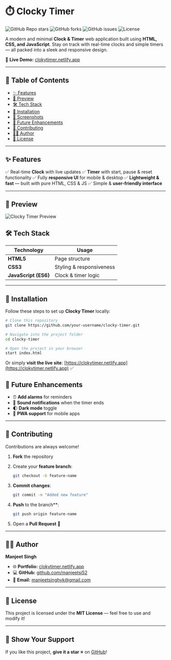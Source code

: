 # ⏱️ **Clocky Timer**

![GitHub Repo stars](https://img.shields.io/github/stars/your-username/clocky-timer?color=yellow\&style=for-the-badge)
![GitHub forks](https://img.shields.io/github/forks/your-username/clocky-timer?color=blue\&style=for-the-badge)
![GitHub issues](https://img.shields.io/github/issues/your-username/clocky-timer?color=red\&style=for-the-badge)
![License](https://img.shields.io/github/license/your-username/clocky-timer?color=green\&style=for-the-badge)

A modern and minimal **Clock & Timer** web application built using **HTML, CSS, and JavaScript**.
Stay on track with real-time clocks and simple timers — all packed into a sleek and responsive design.

🔗 **Live Demo:** [clokytimer.netlify.app](https://clokytimer.netlify.app)

---

## 📌 **Table of Contents**

* [✨ Features](#-features)
* [🎨 Preview](#-preview)
* [🛠️ Tech Stack](#️-tech-stack)
* [🚀 Installation](#-installation)
* [📸 Screenshots](#-screenshots)
* [📌 Future Enhancements](#-future-enhancements)
* [🤝 Contributing](#-contributing)
* [🧑‍💻 Author](#-author)
* [📜 License](#-license)

---

## ✨ **Features**

✅ Real-time **Clock** with live updates
✅ **Timer** with start, pause & reset functionality
✅ Fully **responsive UI** for mobile & desktop
✅ **Lightweight & fast** — built with pure HTML, CSS & JS
✅ Simple & **user-friendly interface**

---

## 🎨 **Preview**

![Clocky Timer Preview](https://i.ibb.co/CJZL1Sn/clocky-timer-demo.png)

## 🛠️ **Tech Stack**

| **Technology**       | **Usage**                |
| -------------------- | ------------------------ |
| **HTML5**            | Page structure           |
| **CSS3**             | Styling & responsiveness |
| **JavaScript (ES6)** | Clock & timer logic      |

---

## 🚀 **Installation**

Follow these steps to set up **Clocky Timer** locally:

```bash
# Clone this repository
git clone https://github.com/your-username/clocky-timer.git

# Navigate into the project folder
cd clocky-timer

# Open the project in your browser
start index.html
```

Or simply **visit the live site**:
[https://clokytimer.netlify.app](https://clokytimer.netlify.app) ✅


## 📌 **Future Enhancements**

* ⏰ **Add alarms** for reminders
* 🎵 **Sound notifications** when the timer ends
* 🌓 **Dark mode** toggle
* 📱 **PWA support** for mobile apps

---

## 🤝 **Contributing**

Contributions are always welcome!

1. **Fork** the repository
2. Create your **feature branch**:

   ```bash
   git checkout -b feature-name
   ```
3. **Commit changes**:

   ```bash
   git commit -m "Added new feature"
   ```
4. **Push** to the branch\*\*:

   ```bash
   git push origin feature-name
   ```
5. Open a **Pull Request** 🚀

---

## 🧑‍💻 **Author**

**Manjeet Singh**

* 🌐 **Portfolio:** [clokytimer.netlify.app](https://clokytimer.netlify.app)
* 💻 **GitHub:** [github.com/manjeetsi52](https://github.com/manjeetsi52)
* 📧 **Email:** [manjeetsinghyk@gmail.com](mailto:manjeetsinghyk@gmail.com)

---

## 📜 **License**

This project is licensed under the **MIT License** — feel free to use and modify it!

---

## 🌟 **Show Your Support**

If you like this project, **give it a star ⭐** on [GitHub](https://github.com/manjeetsi52/clocky)!


